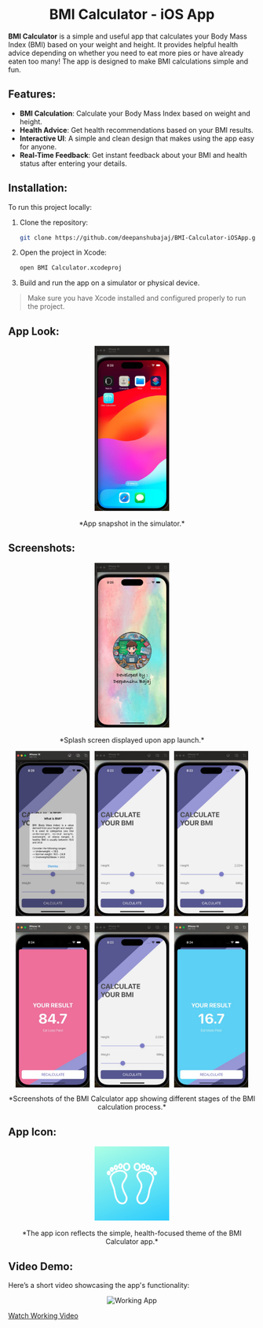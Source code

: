 <h1 align="center">BMI Calculator - iOS App</h1>

**BMI Calculator** is a simple and useful app that calculates your Body Mass Index (BMI) based on your weight and height. It provides helpful health advice depending on whether you need to eat more pies or have already eaten too many! The app is designed to make BMI calculations simple and fun.

## Features:

- **BMI Calculation**: Calculate your Body Mass Index based on weight and height.
- **Health Advice**: Get health recommendations based on your BMI results.
- **Interactive UI**: A simple and clean design that makes using the app easy for anyone.
- **Real-Time Feedback**: Get instant feedback about your BMI and health status after entering your details.

## Installation:

To run this project locally:

1. Clone the repository:
    ```bash
    git clone https://github.com/deepanshubajaj/BMI-Calculator-iOSApp.git
    ```

2. Open the project in Xcode:
    ```bash
    open BMI Calculator.xcodeproj
    ```

3. Build and run the app on a simulator or physical device.

> Make sure you have Xcode installed and configured properly to run the project.

## App Look:

<p align="center">
  <img src="ProjectOutputs/Snapshots/appLook.jpg" alt="App Look" width="30%" />
</p>
<p align="center">
  *App snapshot in the simulator.*
</p>

## Screenshots:

<p align="center">
  <img src="ProjectOutputs/Snapshots/SScreen.jpg" alt="Splash Screen" width="30%" />
</p>
<p align="center">
  *Splash screen displayed upon app launch.*
</p>

<p align="center">
  <div style="display: flex; justify-content: center; gap: 10px;">
    <img src="ProjectOutputs/Snapshots/mainScreen1.jpg" alt="Main Screen 1" width="30%" />
    <img src="ProjectOutputs/Snapshots/mainScreen2.jpg" alt="Main Screen 2" width="30%" />
    <img src="ProjectOutputs/Snapshots/mainScreen3.jpg" alt="Main Screen 3" width="30%" />
  </div>
</p>

<p align="center">
  <div style="display: flex; justify-content: center; gap: 10px;">
    <img src="ProjectOutputs/Snapshots/mainScreen4.jpg" alt="Main Screen 4" width="30%" />
    <img src="ProjectOutputs/Snapshots/mainScreen5.jpg" alt="Main Screen 5" width="30%" />
    <img src="ProjectOutputs/Snapshots/mainScreen6.jpg" alt="Main Screen 6" width="30%" />
  </div>
</p>

<p align="center">
  *Screenshots of the BMI Calculator app showing different stages of the BMI calculation process.*
</p>

## App Icon:

<p align="center">
  <img src="ProjectOutputs/Snapshots/appIcon.png" alt="App Icon" width="30%" />
</p>
<p align="center">
  *The app icon reflects the simple, health-focused theme of the BMI Calculator app.*
</p>

## Video Demo:

Here’s a short video showcasing the app's functionality:

<p align="center">
  <img src="ProjectOutputs/WorkingVideo/workingVideo.gif" alt="Working App" width="30%" />
</p>

[Watch Working Video](ProjectOutputs/WorkingVideo/workingVideo.MP4)

